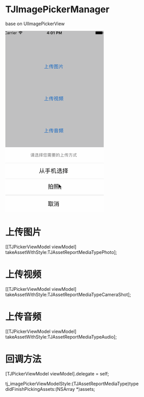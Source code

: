 # TJImagePickerManager

base on UIImagePickerView

![image](https://github.com/wangpt/TJImagePickerManager/blob/master/Untitled.gif)
# 上传图片
[[TJPickerViewModel viewModel] takeAssetWithStyle:TJAssetReportMediaTypePhoto];

# 上传视频
[[TJPickerViewModel viewModel] takeAssetWithStyle:TJAssetReportMediaTypeCameraShot];

# 上传音频
[[TJPickerViewModel viewModel] takeAssetWithStyle:TJAssetReportMediaTypeAudio];
# 回调方法
[TJPickerViewModel viewModel].delegate = self;

tj_imagePickerViewModelStyle:(TJAssetReportMediaType)type didFinishPickingAssets:(NSArray *)assets;



